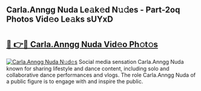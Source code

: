 ## Carla.Anngg Nuda Le𝚊k𝚎d N𝚞𝚍es - Part-2oq Photos Vid𝚎o Le𝚊ks sUYxD

# <h2><a href="http://fbffgv.evod.top/?m=Carla.Anngg+Nuda">🔗 👉🔴 Carla.Anngg Nuda Vid𝚎o Ph𝚘t𝚘s</a></h2>

[![Carla.Anngg Nuda N𝚞d𝚎s](https://i.imgur.com/8V9OHl7.gif)](http://fbffgv.evod.top/?m=Carla.Anngg+Nuda)
Social media sensation Carla.Anngg Nuda known for sharing lifestyle and dance content, including solo and collaborative dance performances and vlogs. The role Carla.Anngg Nuda of a public figure is to engage with and inspire the public. 

